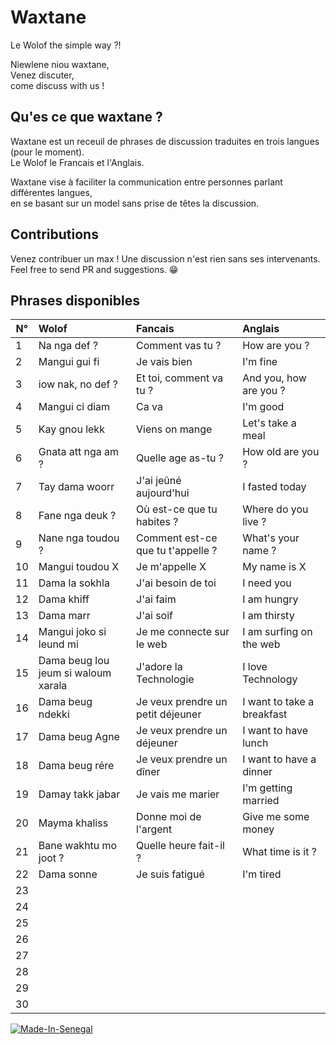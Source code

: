 # Waxtane
Le Wolof the simple way ?!

Niewlene niou waxtane,   
Venez discuter,   
come discuss with us ! 

## Qu'es ce que waxtane ?
Waxtane est un receuil de phrases de discussion traduites en trois langues (pour le moment).  
Le Wolof le Francais et l'Anglais.

Waxtane vise à faciliter la communication entre personnes parlant différentes langues,   
en se basant sur un model sans prise de têtes la discussion.  

## Contributions
Venez contribuer un max !
Une discussion n'est rien sans ses intervenants.  
Feel free to send PR and suggestions. 😁

## Phrases disponibles
 N°  | Wolof                    | Fancais                   | Anglais                  
---- | :----------------------- | :------------------------ | :-------------------------
  1  | Na nga def ?             | Comment vas tu ?          | How are you ? 
  2  | Mangui gui fi            | Je vais bien              | I'm fine 
  3  | iow nak, no def ?        | Et toi, comment va tu ?   | And you, how are you ? 
  4  | Mangui ci diam           | Ca va                     | I'm good
  5  | Kay gnou lekk            | Viens on mange            | Let's take a meal
  6  | Gnata att nga am ?       | Quelle age as-tu ?        | How old are you ?
  7  | Tay dama woorr           | J'ai jeûné aujourd'hui    | I fasted today
  8  | Fane nga deuk ?          | Où est-ce que tu habites ? | Where do you live ?
  9  | Nane nga toudou ?        | Comment est-ce que tu t'appelle ? | What's your name ?
  10 | Mangui toudou X          | Je m'appelle X            | My name is X
  11 | Dama la sokhla           | J'ai besoin de toi        | I need you
  12 | Dama khiff               | J'ai faim                 | I am hungry
  13 | Dama marr                | J'ai soif                 | I am thirsty
  14 | Mangui joko si leund mi  | Je me connecte sur le web | I am surfing on the web
  15 | Dama beug lou jeum si waloum xarala | J'adore la Technologie | I love Technology
  16 | Dama beug ndekki         | Je veux prendre un petit déjeuner | I want to take a breakfast 
  17 | Dama beug Agne           | Je veux prendre un déjeuner | I want to have lunch
  18 | Dama beug rére           | Je veux prendre un dîner   | I want to have a dinner
  19 | Damay takk jabar         | Je vais me marier          | I'm getting married 
  20 | Mayma khaliss            | Donne moi de l'argent      | Give me some money 
  21 | Bane wakhtu mo joot ?    | Quelle heure fait-il ?    | What time is it ?
  22 | Dama sonne               |Je suis fatigué            | I'm tired
  23 |                          |                           |
  24 |                          |                           |
  25 |                          |                           |
  26 |                          |                           |
  27 |                          |                           |
  28 |                          |                           |
  29 |                          |                           |
  30 |                          |                           |




[![Made-In-Senegal](https://github.com/GalsenDev221/made.in.senegal/blob/master/assets/badge.svg)](https://github.com/GalsenDev221/made.in.senegal)
